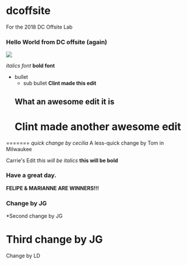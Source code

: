 # dcoffsite
For the 2018 DC Offsite Lab

### Hello World from DC offsite (again)

![](https://raw.githubusercontent.com/hearsttv/dcoffsite/master/unicorn.gif)

*italics font*
**bold font**
- bullet
  - sub bullet
  **Clint made this edit**
  ## What an awesome edit it is
  # Clint made another awesome edit
  

=======
*quick change by cecilia*
A less-quick change by Tom in Milwaukee


  
Carrie's Edit *this will be italics*  **this will be bold** 

### Have a great day.



**FELIPE & MARIANNE ARE WINNERS!!!**


### Change by JG

*Second change by JG

# Third change by JG

Change by LD

